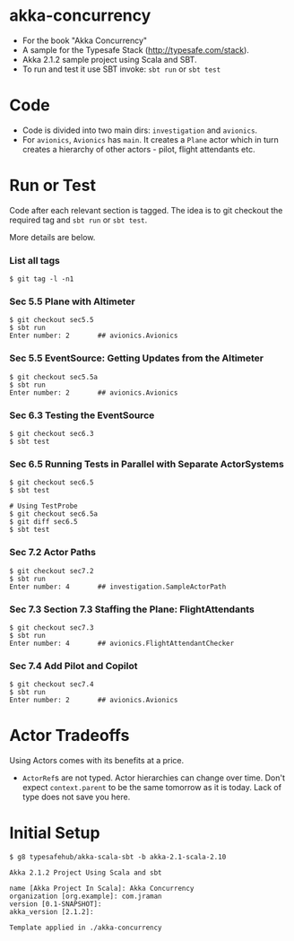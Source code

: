 akka-concurrency
================

 * For the book "Akka Concurrency"
 * A sample for the Typesafe Stack (http://typesafe.com/stack).
 * Akka 2.1.2 sample project using Scala and SBT.
 * To run and test it use SBT invoke: `sbt run` or `sbt test`


Code
====
 * Code is divided into two main dirs: `investigation` and `avionics`.
 * For `avionics`, `Avionics` has `main`.  It creates a `Plane` actor
   which in turn creates a hierarchy of other actors - pilot, flight attendants etc.



Run or Test
===========
Code after each relevant section is tagged.  The idea is to
git checkout the required tag and `sbt run` or `sbt test`.

More details are below.

### List all tags
```
$ git tag -l -n1
```


### Sec 5.5 Plane with Altimeter
```
$ git checkout sec5.5
$ sbt run
Enter number: 2       ## avionics.Avionics
```


### Sec 5.5 EventSource: Getting Updates from the Altimeter
```
$ git checkout sec5.5a
$ sbt run
Enter number: 2       ## avionics.Avionics
```


### Sec 6.3 Testing the EventSource
```
$ git checkout sec6.3
$ sbt test
```

### Sec 6.5 Running Tests in Parallel with Separate ActorSystems
```
$ git checkout sec6.5
$ sbt test

# Using TestProbe
$ git checkout sec6.5a
$ git diff sec6.5
$ sbt test
```


### Sec 7.2 Actor Paths
```
$ git checkout sec7.2
$ sbt run
Enter number: 4       ## investigation.SampleActorPath
```


### Sec 7.3 Section 7.3 Staffing the Plane: FlightAttendants
```
$ git checkout sec7.3
$ sbt run
Enter number: 4       ## avionics.FlightAttendantChecker
```


### Sec 7.4 Add Pilot and Copilot
```
$ git checkout sec7.4
$ sbt run
Enter number: 2       ## avionics.Avionics
```


Actor Tradeoffs
===============
Using Actors comes with its benefits at a price.
 * `ActorRef`s are not typed.  Actor hierarchies can change over time.  Don't expect
   `context.parent` to be the same tomorrow as it is today.  Lack of type does not save
   you here.



Initial Setup
=============
```
$ g8 typesafehub/akka-scala-sbt -b akka-2.1-scala-2.10

Akka 2.1.2 Project Using Scala and sbt

name [Akka Project In Scala]: Akka Concurrency
organization [org.example]: com.jraman
version [0.1-SNAPSHOT]:
akka_version [2.1.2]:

Template applied in ./akka-concurrency
```

